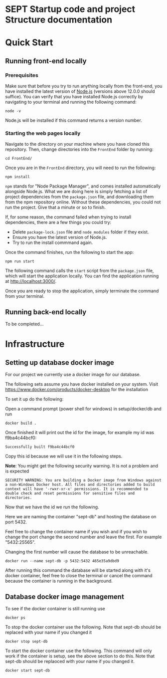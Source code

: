 # SEPT Startup code and project Structure documentation

# Quick Start

## Running front-end locally

### Prerequisites

Make sure that before you try to run anything locally from the front-end, you have installed the latest version of [Node.js](https://nodejs.org/en/) (versions above 12.0.0 should suffice). You can verify that you have installed Node.js correctly by navigating to your terminal and running the following command:

```
node -v
```

Node.js will be installed if this command returns a version number.

### Starting the web pages locally

Navigate to the directory on your machine where you have cloned this repository. Then, change directories into the `FrontEnd` folder by running:

```
cd FrontEnd/
```

Once you are in the `FrontEnd` directory, you will need to run the following:

```
npm install
```

`npm` stands for "Node Package Manager", and comes installed automatically alongside Node.js. What we are doing here is simply fetching a list of project dependencies from the `package.json` file, and downloading them from the npm repository online. Without these dependencies, you could not run the project. Give that a minute or so to finish.

If, for some reason, the command failed when trying to install dependencies, there are a few things you could try:

- Delete `package-lock.json` file and `node_modules` folder if they exist.
- Ensure you have the latest version of Node.js.
- Try to run the install commmand again.

Once the command finishes, run the following to start the app:

```
npm run start
```

The following command calls the `start` script from the `package.json` file, which will start the application locally. You can find the application running at [http://localhost:3000/](http://localhost:3000/).

Once you are ready to stop the application, simply terminate the command from your terminal.

## Running back-end locally

To be completed...

# Infrastructure

## Setting up database docker image

For our project we currently use a docker image for our database.

The following sets assume you have docker installed on your system. Visit https://www.docker.com/products/docker-desktop for the installation

To set it up do the following:

Open a command prompt (power shell for windows) in setup/docker/db and run

```
docker build .
```

Once finished it will print out the id for the image, for example my id was f9ba4c44bcf0:

```
Successfully built f9ba4c44bcf0
```

Copy this id because we will use it in the following steps.

**Note**: You might get the following security warning. It is not a problem and is expected

```
SECURITY WARNING: You are building a Docker image from Windows against a non-Windows Docker host. All files and directories added to build context will have '-rwxr-xr-x' permissions. It is recommended to double check and reset permissions for sensitive files and directories.
```

Now that we have the id we run the following.

Here we are naming the container "sept-db" and hosting the database on port 5432.

Feel free to change the container name if you wish and if you wish to change the port change the second number and leave the first. For example "5432:25565".

Changing the first number will cause the database to be unreachable.

```
docker run --name sept-db -p 5432:5432 465e35a9dbd9
```

After running this command the database will be started along with it's docker container, feel free to close the terminal or cancel the command because the container is running in the background.

## Database docker image management

To see if the docker container is still running use

```angular2
docker ps
```

To stop the docker container use the following. Note that sept-db should be replaced with your name if you changed it

```
docker stop sept-db
```

To start the docker container use the following. This command will only work if the container is setup, see the above section to do this. Note that sept-db should be replaoced with your name if you changed it.

```
docker start sept-db
```
